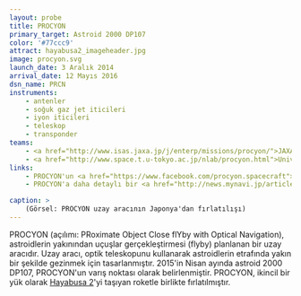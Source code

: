 ```yaml
---
layout: probe
title: PROCYON
primary_target: Astroid 2000 DP107
color: '#77ccc9'
attract: hayabusa2_imageheader.jpg
image: procyon.svg
launch_date: 3 Aralık 2014
arrival_date: 12 Mayıs 2016
dsn_name: PRCN
instruments:
    - antenler
    - soğuk gaz jet iticileri
    - iyon iticileri
    - teleskop
    - transponder
teams:
    - <a href="http://www.isas.jaxa.jp/j/enterp/missions/procyon/">JAXA / ISAS</a>
    - <a href="http://www.space.t.u-tokyo.ac.jp/nlab/procyon.html">University of Tokyo</a>
links:
    - PROCYON'un <a href="https://www.facebook.com/procyon.spacecraft">Facebook</a> sayfası
    - PROCYON'a daha detaylı bir <a href="http://news.mynavi.jp/articles/2014/11/13/procyon/">bakış</a>

caption: >
    (Görsel: PROCYON uzay aracının Japonya'dan fırlatılışı)
---
```

PROCYON (açılımı: PRoximate Object Close flYby with Optical Navigation), astroidlerin yakınından uçuşlar gerçekleştirmesi (flyby) planlanan bir uzay aracıdır. Uzay aracı, optik teleskopunu kullanarak astroidlerin etrafında yakın bir şekilde gezinmek için tasarlanmıştır. 2015'in Nisan ayında astroid 2000 DP107, PROCYON'un varış noktası olarak belirlenmiştir. PROCYON, ikincil bir yük olarak <a href="/hayabusa2">Hayabusa 2</a>'yi taşıyan roketle birlikte fırlatılmıştır.
